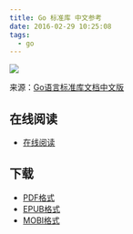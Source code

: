 ```yaml
---
title: Go 标准库 中文参考
date: 2016-02-29 10:25:08
tags:
  - go
---
```


![](https://ek8whxe.cloudimg.io/s/width/226/https://www.gitbook.com/cover/book/wizardforcel/golang-stdlib-ref.jpg?build=1451718975417&v=12.0.2)

来源：[Go语言标准库文档中文版](http://studygolang.com/pkgdoc)

<!--more-->

## 在线阅读 ##

+ [在线阅读](https://www.gitbook.com/book/wizardforcel/golang-stdlib-ref/details)

## 下载 ##

+ [PDF格式](https://www.gitbook.com/download/pdf/book/wizardforcel/golang-stdlib-ref)
+ [EPUB格式](https://www.gitbook.com/download/epub/book/wizardforcel/golang-stdlib-ref)
+ [MOBI格式](https://www.gitbook.com/download/mobi/book/wizardforcel/golang-stdlib-ref)
